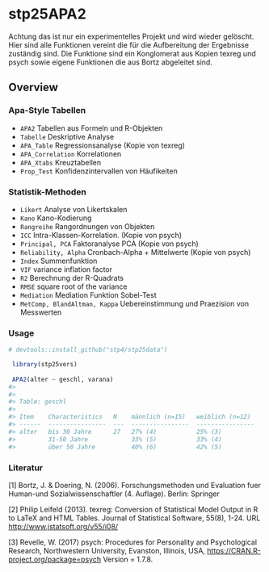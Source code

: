 
<!-- README.md is generated from README.Rmd. Please edit that file -->

# stp25APA2

Achtung das ist nur ein experimentelles Projekt und wird wieder
gelöscht. Hier sind alle Funktionen vereint die für die Aufbereitung
der Ergebnisse zuständig sind. Die Funktione sind ein Konglomerat aus
Kopien texreg und psych sowie eigene Funktionen die aus Bortz abgeleitet
sind.

## Overview

### Apa-Style Tabellen

  - `APA2` Tabellen aus Formeln und R-Objekten
  - `Tabelle` Deskriptive Analyse
  - `APA_Table` Regressionsanalyse (Kopie von texreg)
  - `APA_Correlation` Korrelationen
  - `APA_Xtabs` Kreuztabellen
  - `Prop_Test` Konfidenzintervallen von Häufikeiten

### Statistik-Methoden

  - `Likert` Analyse von Likertskalen
  - `Kano` Kano-Kodierung
  - `Rangreihe` Rangordnungen von Objekten  
  - `ICC` Intra-Klassen-Korrelation. (Kopie von psych)
  - `Principal, PCA` Faktoranalyse PCA (Kopie von psych)
  - `Reliability, Alpha` Cronbach-Alpha + Mittelwerte (Kopie von psych)
  - `Index` Summenfunktion
  - `VIF` variance inflation factor
  - `R2` Berechnung der R-Quadrats
  - `RMSE` square root of the variance
  - `Mediation` Mediation Funktion Sobel-Test
  - `MetComp, BlandAltman, Kappa` Uebereinstimmung und Praezision von
    Messwerten

### Usage

``` r
# devtools::install_github("stp4/stp25data")

 library(stp25vers)
 
 APA2(alter ~ geschl, varana)
#> 
#> 
#> Table: geschl 
#> 
#> Item    Characteristics   N    männlich (n=15)   weiblich (n=12) 
#> ------  ----------------  ---  ----------------  ----------------
#> alter   bis 30 Jahre      27   27% (4)           25% (3)         
#>         31-50 Jahre            33% (5)           33% (4)         
#>         über 50 Jahre          40% (6)           42% (5)
```

### Literatur

\[1\] Bortz, J. & Doering, N. (2006). Forschungsmethoden und Evaluation
fuer Human-und Sozialwissenschaftler (4. Auflage). Berlin: Springer

\[2\] Philip Leifeld (2013). texreg: Conversion of Statistical Model
Output in R to LaTeX and HTML Tables. Journal of Statistical Software,
55(8), 1-24. URL <http://www.jstatsoft.org/v55/i08/>

\[3\] Revelle, W. (2017) psych: Procedures for Personality and
Psychological Research, Northwestern University, Evanston, Illinois,
USA, <https://CRAN.R-project.org/package=psych> Version = 1.7.8.
